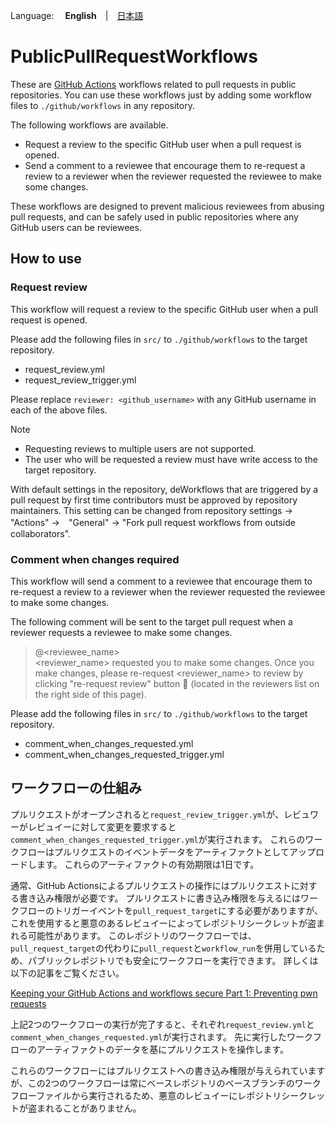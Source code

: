 Language: 　**English**　|　[日本語](./README_jp.md)

# PublicPullRequestWorkflows
These are [GitHub Actions](https://github.com/features/actions) workflows related to pull requests in public repositories.
You can use these workflows just by adding some workflow files to `./github/workflows` in any repository.

The following workflows are available.

- Request a review to the specific GitHub user when a pull request is opened.
- Send a comment to a reviewee that encourage them to re-request a review to a reviewer when the reviewer requested the reviewee to make some changes.

These workflows are designed to prevent malicious reviewees from abusing pull requests, and can be safely used in public repositories where any GitHub users can be reviewees.

## How to use
### Request review
This workflow will request a review to the specific GitHub user when a pull request is opened.

Please add the following files in `src/` to `./github/workflows` to the target repository.

- request_review.yml
- request_review_trigger.yml

Please replace `reviewer: <github_username>` with any GitHub username in each of the above files.

> [!NOTE]
> - Requesting reviews to multiple users are not supported.
> - The user who will be requested a review must have write access to the target repository.

With default settings in the repository, deWorkflows that are triggered by a pull request by first time contributors must be approved by repository maintainers.
This setting can be changed from repository settings → "Actions" →　"General" → "Fork pull request workflows from outside collaborators".

### Comment when changes required
This workflow will send a comment to a reviewee that encourage them to re-request a review to a reviewer when the reviewer requested the reviewee to make some changes.

The following comment will be sent to the target pull request when a reviewer requests a reviewee to make some changes.

> @<reviewee_name><br>
> <reviewer_name> requested you to make some changes.
> Once you make changes, please re-request <reviewer_name> to review by clicking "re-request review" button 🔄 (located in the reviewers list on the right side of this page).

Please add the following files in `src/` to `./github/workflows` to the target repository.

- comment_when_changes_requested.yml
- comment_when_changes_requested_trigger.yml

## ワークフローの仕組み
プルリクエストがオープンされると`request_review_trigger.yml`が、レビュワーがレビュイーに対して変更を要求すると`comment_when_changes_requested_trigger.yml`が実行されます。
これらのワークフローはプルリクエストのイベントデータをアーティファクトとしてアップロードします。
これらのアーティファクトの有効期限は1日です。

通常、GitHub Actionsによるプルリクエストの操作にはプルリクエストに対する書き込み権限が必要です。
プルリクエストに書き込み権限を与えるにはワークフローのトリガーイベントを`pull_request_target`にする必要がありますが、これを使用すると悪意のあるレビュイーによってレポジトリシークレットが盗まれる可能性があります。
このレポジトリのワークフローでは、`pull_request_target`の代わりに`pull_request`と`workflow_run`を併用しているため、パブリックレポジトリでも安全にワークフローを実行できます。
詳しくは以下の記事をご覧ください。

[Keeping your GitHub Actions and workflows secure Part 1: Preventing pwn requests](https://securitylab.github.com/research/github-actions-preventing-pwn-requests/)

上記2つのワークフローの実行が完了すると、それぞれ`request_review.yml`と`comment_when_changes_requested.yml`が実行されます。
先に実行したワークフローのアーティファクトのデータを基にプルリクエストを操作します。

これらのワークフローにはプルリクエストへの書き込み権限が与えられていますが、この2つのワークフローは常にベースレポジトリのベースブランチのワークフローファイルから実行されるため、悪意のレビュイーにレポジトリシークレットが盗まれることがありません。